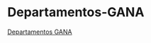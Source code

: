 # Departamentos-GANA

[Departamentos GANA](https://maxcattaneo05.github.io/Departamentos-GANA/Pagina%20principal/index.html)